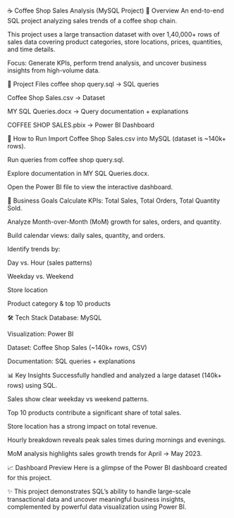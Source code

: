 ☕ Coffee Shop Sales Analysis (MySQL Project)
📌 Overview
An end-to-end SQL project analyzing sales trends of a coffee shop chain.

This project uses a large transaction dataset with over 1,40,000+ rows of sales data covering product categories, store locations, prices, quantities, and time details.

Focus: Generate KPIs, perform trend analysis, and uncover business insights from high-volume data.

📂 Project Files
coffee shop query.sql → SQL queries

Coffee Shop Sales.csv → Dataset

MY SQL Queries.docx → Query documentation + explanations

COFFEE SHOP SALES.pbix → Power BI Dashboard

🚀 How to Run
Import Coffee Shop Sales.csv into MySQL (dataset is ~140k+ rows).

Run queries from coffee shop query.sql.

Explore documentation in MY SQL Queries.docx.

Open the Power BI file to view the interactive dashboard.

🎯 Business Goals
Calculate KPIs: Total Sales, Total Orders, Total Quantity Sold.

Analyze Month-over-Month (MoM) growth for sales, orders, and quantity.

Build calendar views: daily sales, quantity, and orders.

Identify trends by:

Day vs. Hour (sales patterns)

Weekday vs. Weekend

Store location

Product category & top 10 products

🛠️ Tech Stack
Database: MySQL

Visualization: Power BI

Dataset: Coffee Shop Sales (~140k+ rows, CSV)

Documentation: SQL queries + explanations

📊 Key Insights
Successfully handled and analyzed a large dataset (140k+ rows) using SQL.

Sales show clear weekday vs weekend patterns.

Top 10 products contribute a significant share of total sales.

Store location has a strong impact on total revenue.

Hourly breakdown reveals peak sales times during mornings and evenings.

MoM analysis highlights sales growth trends for April → May 2023.

📈 Dashboard Preview
Here is a glimpse of the Power BI dashboard created for this project.

✨ This project demonstrates SQL’s ability to handle large-scale transactional data and uncover meaningful business insights, complemented by powerful data visualization using Power BI.
